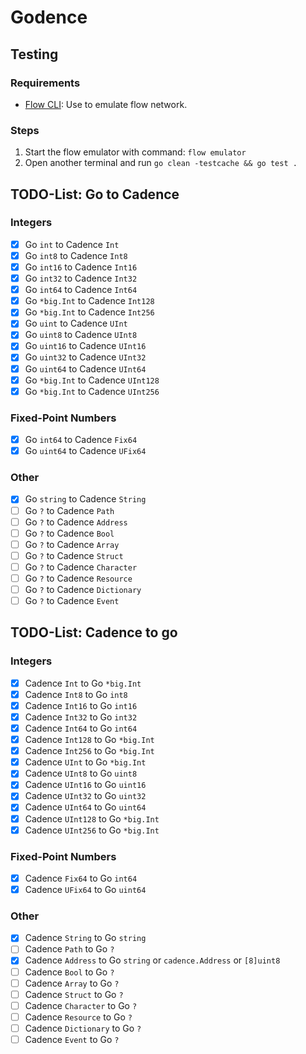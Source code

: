 # Godence

## Testing
### Requirements
- [Flow CLI](https://docs.onflow.org/flow-cli/): Use to emulate flow network.

### Steps
1. Start the flow emulator with command: `flow emulator`
2. Open another terminal and run `go clean -testcache && go test .`

## TODO-List: Go to Cadence
### Integers
- [x] Go `int` to Cadence `Int`
- [x] Go `int8` to Cadence `Int8`
- [x] Go `int16` to Cadence `Int16`
- [x] Go `int32` to Cadence `Int32`
- [x] Go `int64` to Cadence `Int64`
- [x] Go `*big.Int` to Cadence `Int128`
- [x] Go `*big.Int` to Cadence `Int256`
- [x] Go `uint` to Cadence `UInt`
- [x] Go `uint8` to Cadence `UInt8`
- [x] Go `uint16` to Cadence `UInt16`
- [x] Go `uint32` to Cadence `UInt32`
- [x] Go `uint64` to Cadence `UInt64`
- [x] Go `*big.Int` to Cadence `UInt128`
- [x] Go `*big.Int` to Cadence `UInt256`
### Fixed-Point Numbers
- [x] Go `int64` to Cadence `Fix64`
- [x] Go `uint64` to Cadence `UFix64`
### Other
- [x] Go `string` to Cadence `String`
- [ ] Go `?` to Cadence `Path`
- [ ] Go `?` to Cadence `Address`
- [ ] Go `?` to Cadence `Bool`
- [ ] Go `?` to Cadence `Array`
- [ ] Go `?` to Cadence `Struct`
- [ ] Go `?` to Cadence `Character`
- [ ] Go `?` to Cadence `Resource`
- [ ] Go `?` to Cadence `Dictionary`
- [ ] Go `?` to Cadence `Event`

## TODO-List: Cadence to go
### Integers
- [x] Cadence `Int` to Go `*big.Int`
- [x] Cadence `Int8` to Go `int8`
- [x] Cadence `Int16` to Go `int16`
- [x] Cadence `Int32` to Go `int32`
- [x] Cadence `Int64` to Go `int64`
- [x] Cadence `Int128` to Go `*big.Int`
- [x] Cadence `Int256` to Go `*big.Int`
- [x] Cadence `UInt` to Go `*big.Int`
- [x] Cadence `UInt8` to Go `uint8`
- [x] Cadence `UInt16` to Go `uint16`
- [x] Cadence `UInt32` to Go `uint32`
- [x] Cadence `UInt64` to Go `uint64`
- [x] Cadence `UInt128` to Go `*big.Int`
- [x] Cadence `UInt256` to Go `*big.Int`
### Fixed-Point Numbers
- [x] Cadence `Fix64` to Go `int64`
- [x] Cadence `UFix64` to Go `uint64`
### Other
- [x] Cadence `String` to Go `string`
- [ ] Cadence `Path` to Go `?`
- [x] Cadence `Address` to Go `string` or `cadence.Address` or `[8]uint8`
- [ ] Cadence `Bool` to Go `?`
- [ ] Cadence `Array` to Go `?`
- [ ] Cadence `Struct` to Go `?`
- [ ] Cadence `Character` to Go `?`
- [ ] Cadence `Resource` to Go `?`
- [ ] Cadence `Dictionary` to Go `?`
- [ ] Cadence `Event` to Go `?`